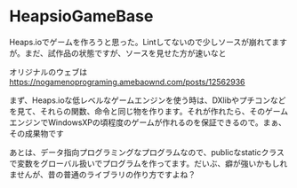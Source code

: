 # HeapsioGameBase

Heaps.ioでゲームを作ろうと思った。Lintしてないので少しソースが崩れてますが。まだ、試作品の状態ですが、ソースを見せた方が速いなと

オリジナルのウェブは<br>
https://nogamenoprograming.amebaownd.com/posts/12562936


まず、Heaps.ioな低レベルなゲームエンジンを使う時は、DXlibやプチコンなどを見て、それらの関数、命令と同じ物を作ります。それが作れたら、そのゲームエンジンでWindowsXPの頃程度のゲームが作れるのを保証できるので。まぁ、その成果物です

あとは、データ指向プログラミングなプログラムなので、publicなstaticクラスで変数をグローバル扱いでプログラムを作ってます。だいぶ、癖が強いかもしれませんが、昔の普通のライブラリの作り方ですよね？
